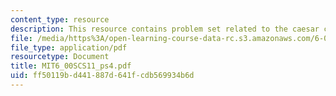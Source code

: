```yaml
---
content_type: resource
description: This resource contains problem set related to the caesar cipher.
file: /media/https%3A/open-learning-course-data-rc.s3.amazonaws.com/6-00sc-introduction-to-computer-science-and-programming-spring-2011/ff50119bd441887d641fcdb569934b6d_MIT6_00SCS11_ps4.pdf
file_type: application/pdf
resourcetype: Document
title: MIT6_00SCS11_ps4.pdf
uid: ff50119b-d441-887d-641f-cdb569934b6d
---
```

